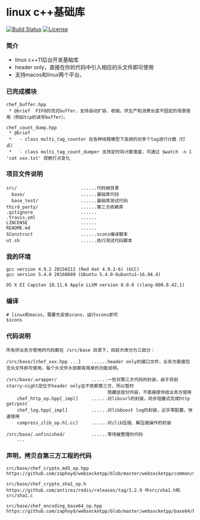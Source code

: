 # linux c++基础库

[![Build Status](https://travis-ci.org/q191201771/starry-night.svg?branch=master)](https://travis-ci.org/q191201771/starry-night)
[![License](https://img.shields.io/github/license/mashape/apistatus.svg)](https://github.com/q191201771/starry-night/blob/master/LICENSE)

### 简介

* linux c++11后台开发基础库
* header only，直接在你的代码中引入相应的头文件即可使用
* 支持macos和linux两个平台。

### 已完成模块

```
chef_buffer.hpp
 * @brief  FIFO的流式buffer，支持自动扩容、收缩，供生产和消费长度不固定的场景使用（例如tcp的读写buffer）。

chef_count_dump.hpp
 * @brief
 *   - class multi_tag_counter 在各种线程模型下高效的对多个tag进行计数（打点）
 *   - class multi_tag_count_dumper 支持定时将计数落盘，可通过 $watch -n 1 'cat xxx.txt' 观察打点变化
```

### 项目文件说明

```
src/                        ......代码根目录
  base/                     ......基础库代码
  base_test/                ......基础库测试代码
third_party/                ......第三方依赖库
.gitignore                  ......
.travis.yml                 ......
LINCENSE                    ......
README.md                   ......
SConstruct                  ......scons编译脚本
ut.sh                       ......执行测试代码脚本
```

### 我的环境

```
gcc version 4.9.2 20150212 (Red Hat 4.9.2-6) (GCC)
gcc version 5.4.0 20160609 (Ubuntu 5.4.0-6ubuntu1~16.04.4)

OS X EI Capitan 10.11.6 Apple LLVM version 8.0.0 (clang-800.0.42.1)
```

### 编译

```
# linux和macos，需要先安装scons，运行scons即可
$scons
```

### 代码说明

```
所有供业务方使用的代码都在 /src/base 目录下，目前大体分为三部分：

/src/base/[chef_xxx.hpp ...]    ......header only的接口文件，业务方直接包含头文件即可使用，每个头文件头部都有简单的功能说明。

/src/base/.wrapper/             ......一些对第三方代码的封装，由于目前starry-night定位于header only且不依赖第三方，所以暂时
                                      隐藏这部分内容，不直接提供给业务方使用
    chef_http_op.hpp[_impl]     ......对libcurl的封装，同步阻塞式完成http get/post
    chef_log.hpp[_impl]         ......对libboost log的封装，近乎零配置，快速使用
    compress_zlib_op.h[.cc]     ......对zlib压缩、解压缩操作的封装

/src/base/.unfinished/          ......等待被整理的代码
    ...
```

### 声明，拷贝自第三方工程的代码

```
src/base/chef_crypto_md5_op.hpp https://github.com/zaphoyd/websocketpp/blob/master/websocketpp/common/md5.hpp

src/base/chef_crypto_sha1_op.h https://github.com/antirez/redis/releases/tag/3.2.9 中src/sha1.h和src/sha1.c

src/base/chef_encoding_base64_op.hpp https://github.com/zaphoyd/websocketpp/blob/master/websocketpp/base64/base64.hpp
```

